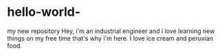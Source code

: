 # hello-world-
my new repository 
Hey, i'm an industrial engineer and i love learning new things on my free time that's why i'm here.
I love ice cream and peruvian food. 
